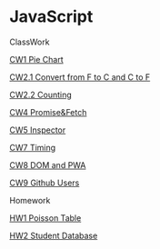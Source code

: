 # JavaScript
ClassWork

[CW1 Pie Chart](https://elanurguduk.github.io/JavaScript/Pie%20Chart.html)

[CW2.1 Convert from F to C and C to F](https://elanurguduk.github.io/JavaScript/ConvertFrom.html)

[CW2.2 Counting](https://elanurguduk.github.io/JavaScript/Counting.html)

[CW4 Promise&Fetch](https://elanurguduk.github.io/JavaScript/CW4.html)

[CW5 Inspector](https://elanurguduk.github.io/JavaScript/EloquentJS.html)

[CW7 Timing](https://elanurguduk.github.io/JavaScript/CW7/Timing.html)

[CW8 DOM and PWA](https://elanurguduk.github.io/JavaScript/Make%20a%20Table.html)

[CW9 Github Users](https://elanurguduk.github.io/JavaScript/GitHub%20Users.html)

Homework

[HW1 Poisson Table](https://elanurguduk.github.io/JavaScript/PoissonTable.html)

[HW2 Student Database](https://elanurguduk.github.io/JavaScript/HW2/Database.html)

